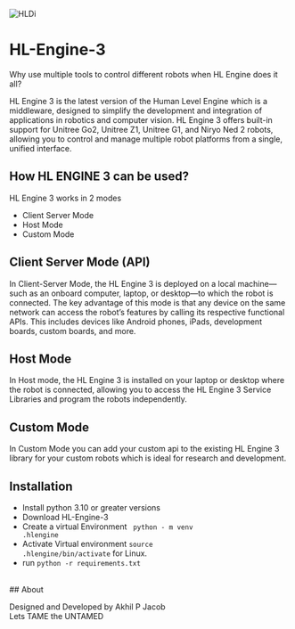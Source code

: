 ![HLDi](https://github.com/user-attachments/assets/0b6170ec-4f88-47c1-9338-bacce7678301)
# HL-Engine-3
Why use multiple tools to control different robots when HL Engine does it all?

HL Engine 3 is the latest version of the Human Level Engine which is a middleware, designed to simplify the development and integration of applications in robotics and computer vision. HL Engine 3 offers built-in support for Unitree Go2, Unitree Z1, Unitree G1, and Niryo Ned 2 robots, allowing you to control and manage multiple robot platforms from a single, unified interface.

## How HL ENGINE 3 can be used? 
HL Engine 3 works in 2 modes
* Client Server Mode
* Host Mode
* Custom Mode

## Client Server Mode (API)
In Client-Server Mode, the HL Engine 3 is deployed on a local machine—such as an onboard computer, laptop, or desktop—to which the robot is connected. The key advantage of this mode is that any device on the same network can access the robot’s features by calling its respective functional APIs. This includes devices like Android phones, iPads, development boards, custom boards, and more.

## Host Mode
In Host mode, the HL Engine 3 is installed on your laptop or desktop where the robot is connected, allowing you to access the HL Engine 3 Service Libraries and program the robots independently.

## Custom Mode
In Custom Mode you can add your custom api to the existing HL Engine 3 library for your custom robots which is ideal for research and development.

## Installation
* Install python 3.10 or greater versions
* Download HL-Engine-3
* Create a virtual Environment
<code> python - m venv .hlengine</code>
* Activate Virtual environment
<code>source .hlengine/bin/activate</code> for Linux.
* run <code>python -r requirements.txt</code>
<br>
## About

Designed and Developed by Akhil P Jacob
<br>
Lets TAME the UNTAMED

